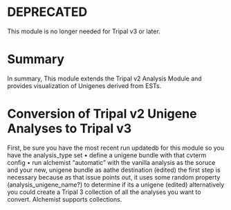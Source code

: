 DEPRECATED  
==========
This module is no longer needed for Tripal v3 or later.  

Summary
=======
In summary, This module extends the Tripal v2 Analysis Module and provides visualization of Unigenes derived from ESTs. 

Conversion of Tripal v2 Unigene Analyses to Tripal v3
=====================================================
First, be sure you have the most recent run updatedb for this module so you have the analysis_type set
• define a unigene bundle with that cvterm config
• run alchemist “automatic” with the vanilla analysis as the soruce and your new, unigene bundle as aathe destination (edited)
the first step is necessary because as that issue points out, it uses some random property (analysis_unigene_name?) to determine if its a unigene (edited)
alternatively you could create a Tripal 3 collection of all the analyses you want to convert.  Alchemist supports collections.
